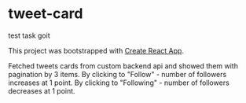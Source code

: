 # tweet-card

test task goit

This project was bootstrapped with [Create React App](https://github.com/facebook/create-react-app).

Fetched tweets cards from custom backend api and showed them with pagination by 3 items.
By clicking to "Follow" - number of followers increases at 1 point.
By clicking to "Following" - number of followers decreases at 1 point.
